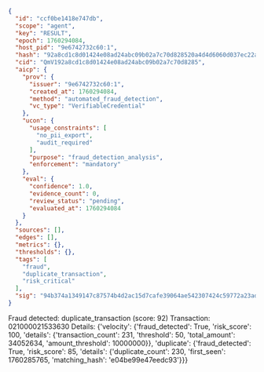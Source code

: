 ```json
{
  "id": "ccf0be1418e747db",
  "scope": "agent",
  "key": "RESULT",
  "epoch": 1760294084,
  "host_pid": "9e6742732c60:1",
  "hash": "92a8cd1c8d01424e08ad24abc09b02a7c70d828520a4d4d6060d037ec22aa06f",
  "cid": "QmV192a8cd1c8d01424e08ad24abc09b02a7c70d8285",
  "aicp": {
    "prov": {
      "issuer": "9e6742732c60:1",
      "created_at": 1760294084,
      "method": "automated_fraud_detection",
      "vc_type": "VerifiableCredential"
    },
    "ucon": {
      "usage_constraints": [
        "no_pii_export",
        "audit_required"
      ],
      "purpose": "fraud_detection_analysis",
      "enforcement": "mandatory"
    },
    "eval": {
      "confidence": 1.0,
      "evidence_count": 0,
      "review_status": "pending",
      "evaluated_at": 1760294084
    }
  },
  "sources": [],
  "edges": [],
  "metrics": {},
  "thresholds": {},
  "tags": [
    "fraud",
    "duplicate_transaction",
    "risk_critical"
  ],
  "sig": "94b374a1349147c87574b4d2ac15d7cafe39064ae542307424c59772a23ad14b"
}
```

Fraud detected: duplicate_transaction (score: 92)
Transaction: 021000021533630
Details: {'velocity': {'fraud_detected': True, 'risk_score': 100, 'details': {'transaction_count': 231, 'threshold': 50, 'total_amount': 34052634, 'amount_threshold': 10000000}}, 'duplicate': {'fraud_detected': True, 'risk_score': 85, 'details': {'duplicate_count': 230, 'first_seen': 1760285765, 'matching_hash': 'e04be99e47eedc93'}}}